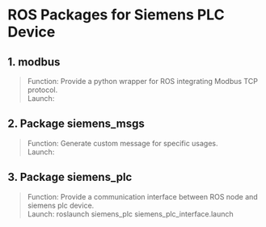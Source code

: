 # ROS Packages for Siemens PLC Device

## 1. modbus

> Function: Provide a python wrapper for ROS integrating Modbus TCP protocol.<br>
> Launch: 

## 2. Package siemens_msgs

> Function: Generate custom message for specific usages.<br>
> Launch: 

## 3. Package siemens_plc

> Function: Provide a communication interface between ROS node and siemens plc device.<br>
> Launch: roslaunch siemens_plc siemens_plc_interface.launch
